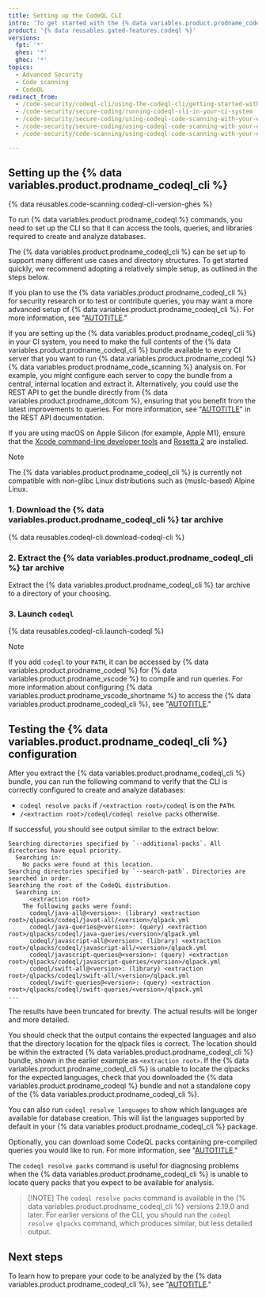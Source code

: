 ```yaml
---
title: Setting up the CodeQL CLI
intro: 'To get started with the {% data variables.product.prodname_codeql_cli %}, you need to download and set up the CLI so that it can access the tools and libraries required to create and analyze databases.'
product: '{% data reusables.gated-features.codeql %}'
versions:
  fpt: '*'
  ghes: '*'
  ghec: '*'
topics:
  - Advanced Security
  - Code scanning
  - CodeQL
redirect_from:
  - /code-security/codeql-cli/using-the-codeql-cli/getting-started-with-the-codeql-cli
  - /code-security/secure-coding/running-codeql-cli-in-your-ci-system
  - /code-security/secure-coding/using-codeql-code-scanning-with-your-existing-ci-system/running-codeql-cli-in-your-ci-system
  - /code-security/secure-coding/using-codeql-code-scanning-with-your-existing-ci-system/installing-codeql-cli-in-your-ci-system
  - /code-security/code-scanning/using-codeql-code-scanning-with-your-existing-ci-system/installing-codeql-cli-in-your-ci-system

---
```


## Setting up the {% data variables.product.prodname_codeql_cli %}

{% data reusables.code-scanning.codeql-cli-version-ghes %}

To run {% data variables.product.prodname_codeql %} commands, you need to set up the CLI so that it can access
the tools, queries, and libraries required to create and analyze databases.

The {% data variables.product.prodname_codeql_cli %} can be set up to support many different use cases and directory structures. To get started quickly, we recommend adopting a relatively simple setup, as outlined in the steps below.

If you plan to use the {% data variables.product.prodname_codeql_cli %} for security research or to test or contribute queries, you may want a more advanced setup of {% data variables.product.prodname_codeql_cli %}. For more information, see "[AUTOTITLE](/code-security/codeql-cli/using-the-advanced-functionality-of-the-codeql-cli/advanced-setup-of-the-codeql-cli)."

If you are setting up the {% data variables.product.prodname_codeql_cli %} in your CI system, you need to make the full contents of the {% data variables.product.prodname_codeql_cli %} bundle available to every CI server that you want to run {% data variables.product.prodname_codeql %} {% data variables.product.prodname_code_scanning %} analysis on. For example, you might configure each server to copy the bundle from a central, internal location and extract it. Alternatively, you could use the REST API to get the bundle directly from {% data variables.product.prodname_dotcom %}, ensuring that you benefit from the latest improvements to queries. For more information, see "[AUTOTITLE](/rest/releases)" in the REST API documentation.

If you are using macOS on Apple Silicon (for example, Apple M1), ensure that the [Xcode command-line developer
tools](https://developer.apple.com/downloads/index.action) and [Rosetta 2](https://support.apple.com/en-us/HT211861) are installed.

> [!NOTE]
> The {% data variables.product.prodname_codeql_cli %} is currently not compatible with non-glibc Linux distributions such as (muslc-based) Alpine Linux.

### 1. Download the {% data variables.product.prodname_codeql_cli %} tar archive

{% data reusables.codeql-cli.download-codeql-cli %}

### 2. Extract the {% data variables.product.prodname_codeql_cli %} tar archive

Extract the {% data variables.product.prodname_codeql_cli %} tar archive to a directory of your choosing.

### 3. Launch `codeql`

{% data reusables.codeql-cli.launch-codeql %}

> [!NOTE]
> If you add `codeql` to your `PATH`, it can be accessed by {% data variables.product.prodname_codeql %} for {% data variables.product.prodname_vscode %} to compile and run queries. For more information about configuring {% data variables.product.prodname_vscode_shortname %} to access the {% data variables.product.prodname_codeql_cli %}, see "[AUTOTITLE](/code-security/codeql-for-vs-code/using-the-advanced-functionality-of-the-codeql-for-vs-code-extension/configuring-access-to-the-codeql-cli)."

## Testing the {% data variables.product.prodname_codeql_cli %} configuration

After you extract the {% data variables.product.prodname_codeql_cli %} bundle, you can run the following command to verify that the CLI is correctly configured to create and analyze databases:

* `codeql resolve packs` if `/<extraction root>/codeql` is on the `PATH`.
* `/<extraction root>/codeql/codeql resolve packs` otherwise.

If successful, you should see output similar to the extract below:

```shell
Searching directories specified by `--additional-packs`. All directories have equal priority.
  Searching in:
    No packs were found at this location.
Searching directories specified by `--search-path`. Directories are searched in order.
Searching the root of the CodeQL distribution.
  Searching in:
      <extraction root>
    The following packs were found:
      codeql/java-all@<version>: (library) <extraction root>/qlpacks/codeql/javat-all/<version>/qlpack.yml
      codeql/java-queries@<version>: (query) <extraction root>/qlpacks/codeql/java-queries/<version>/qlpack.yml
      codeql/javascript-all@<version>: (library) <extraction root>/qlpacks/codeql/javascript-all/<version>/qlpack.yml
      codeql/javascript-queries@<version>: (query) <extraction root>/qlpacks/codeql/javascript-queries/<version>/qlpack.yml
      codeql/swift-all@<version>: (library) <extraction root>/qlpacks/codeql/swift-all/<version>/qlpack.yml
      codeql/swift-queries@<version>: (query) <extraction root>/qlpacks/codeql/swift-queries/<version>/qlpack.yml
...
```

The results have been truncated for brevity. The actual results will be longer and more detailed.

You should check that the output contains the expected languages and also that the directory location for the qlpack files is correct. The location should be within the extracted {% data variables.product.prodname_codeql_cli %} bundle, shown in the earlier example as `<extraction root>`. If the {% data variables.product.prodname_codeql_cli %} is unable to locate the qlpacks for the expected languages, check that you downloaded the {% data variables.product.prodname_codeql %} bundle and not a standalone copy of the {% data variables.product.prodname_codeql_cli %}.

You can also run `codeql resolve languages` to show which languages are available for database creation. This will list the languages supported by default in your {% data variables.product.prodname_codeql_cli %} package.

Optionally, you can download some CodeQL packs containing pre-compiled queries you would like to run. For more information, see "[AUTOTITLE](/code-security/codeql-cli/getting-started-with-the-codeql-cli/customizing-analysis-with-codeql-packs)."

The `codeql resolve packs` command is useful for diagnosing problems when the {% data variables.product.prodname_codeql_cli %} is unable to locate query packs that you expect to be available for analysis.

>[!NOTE] The `codeql resolve packs` command is available in the {% data variables.product.prodname_codeql_cli %} versions 2.19.0 and later. For earlier versions of the CLI, you should run the `codeql resolve qlpacks` command, which produces similar, but less detailed output.

## Next steps

To learn how to prepare your code to be analyzed by the {% data variables.product.prodname_codeql_cli %}, see "[AUTOTITLE](/code-security/codeql-cli/getting-started-with-the-codeql-cli/preparing-your-code-for-codeql-analysis)."

